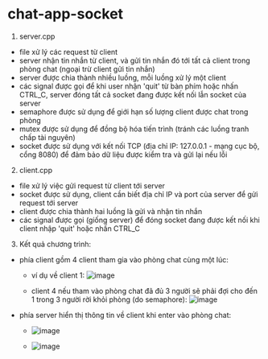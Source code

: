 # chat-app-socket

1. server.cpp
- file xử lý các request từ client
- server nhận tin nhắn từ client, và gửi tin nhắn đó tới tất cả client trong phòng chat (ngoại trừ client gửi tin nhắn)
- server được chia thành nhiều luồng, mỗi luồng xử lý một client
- các signal được gọi để khi user nhận 'quit' từ bàn phím hoặc nhấn CTRL_C, server đóng tất cả socket đang được kết nối lẫn socket của server
- semaphore được sử dụng để giới hạn số lượng client được chat trong phòng
- mutex được sử dụng để đồng bộ hóa tiến trình (tránh các luồng tranh chấp tài nguyên)
- socket được sử dụng với kết nối TCP (địa chỉ IP: 127.0.0.1 - mạng cục bộ, cổng 8080) để đảm bảo dữ liệu được kiểm tra và gửi lại nếu lỗi

2. client.cpp
- file xử lý việc gửi request từ client tới server
- socket được sử dụng, client cần biết địa chỉ IP và port của server để gửi request tới server 
- client được chia thành hai luồng là gửi và nhận tin nhắn
- các signal được gọi (giống server) để đóng socket đang được kết nối khi client nhập 'quit' hoặc nhấn CTRL_C

3. Kết quả chương trình:
- phía client gồm 4 client tham gia vào phòng chat cùng một lúc:
    + ví dụ về client 1:
![image](https://github.com/user-attachments/assets/558d056f-4df2-4b9a-b622-3d2a13fe60dc)

    + client 4 nếu tham vào phòng chat đã đủ 3 người sẽ phải đợi cho đến 1 trong 3 người rời khỏi phòng (do semaphore):
![image](https://github.com/user-attachments/assets/86615f5b-e069-48e2-8235-b8b7b8b65688)

- phía server hiển thị thông tin về client khi enter vào phòng chat:
    + ![image](https://github.com/user-attachments/assets/21d727b8-a52a-4edd-b016-36611db55a3c)

    + ![image](https://github.com/user-attachments/assets/3e4012a0-651d-45ec-8e96-21d0ad29dc60)


    

